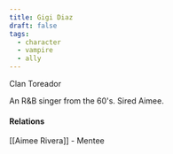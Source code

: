 ```yaml
---
title: Gigi Diaz
draft: false
tags:
  - character
  - vampire
  - ally
---
```

Clan Toreador

An R&B singer from the 60's. Sired Aimee.
#### Relations
[[Aimee Rivera]] - Mentee